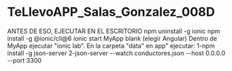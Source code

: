 # TeLlevoAPP_Salas_Gonzalez_008D

ANTES DE ESO, EJECUTAR EN EL ESCRITORIO
npm uninstall -g ionic
npm install -g @ionic/cli@6
ionic start MyApp blank (elegir Angular)
Dentro de MyApp ejecutar "ionic lab".
En la carpeta "data" en app" ejecutar:
1-npm install -g json-server
2-json-server --watch conductores.json --host 0.0.0.0 --port 3300
